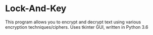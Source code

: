 # Lock-And-Key
This program allows you to encrypt and decrypt text using various encryption techniques/ciphers. Uses tkinter GUI, written in Python 3.6
